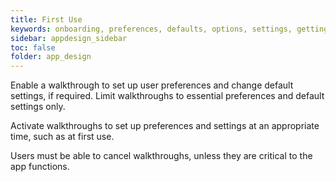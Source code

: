```yaml
---
title: First Use 
keywords: onboarding, preferences, defaults, options, settings, getting started
sidebar: appdesign_sidebar
toc: false
folder: app_design 
---
```


Enable a walkthrough to set up user preferences and change default settings, if required. Limit walkthroughs to essential preferences and default settings only.
 
Activate walkthroughs to set up preferences and settings at an appropriate time, such as at first use.

Users must be able to cancel walkthroughs, unless they are critical to the app functions.